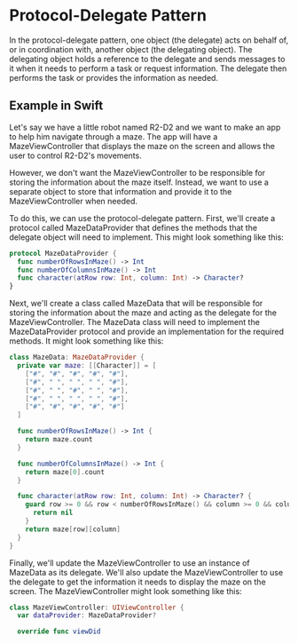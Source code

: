 Protocol-Delegate Pattern
=========================
In the protocol-delegate pattern, one object (the delegate) acts on behalf of, or in coordination with, another object (the delegating object). The delegating object holds a reference to the delegate and sends messages to it when it needs to perform a task or request information. The delegate then performs the task or provides the information as needed.

Example in Swift
--
Let's say we have a little robot named R2-D2 and we want to make an app to help him navigate through a maze. The app will have a MazeViewController that displays the maze on the screen and allows the user to control R2-D2's movements.

However, we don't want the MazeViewController to be responsible for storing the information about the maze itself. Instead, we want to use a separate object to store that information and provide it to the MazeViewController when needed.

To do this, we can use the protocol-delegate pattern. First, we'll create a protocol called MazeDataProvider that defines the methods that the delegate object will need to implement. This might look something like this:

```swift
protocol MazeDataProvider {
  func numberOfRowsInMaze() -> Int
  func numberOfColumnsInMaze() -> Int
  func character(atRow row: Int, column: Int) -> Character?
}
```

Next, we'll create a class called MazeData that will be responsible for storing the information about the maze and acting as the delegate for the MazeViewController. The MazeData class will need to implement the MazeDataProvider protocol and provide an implementation for the required methods. It might look something like this:

```swift
class MazeData: MazeDataProvider {
  private var maze: [[Character]] = [
    ["#", "#", "#", "#", "#"],
    ["#", " ", " ", " ", "#"],
    ["#", " ", "#", " ", "#"],
    ["#", " ", " ", " ", "#"],
    ["#", "#", "#", "#", "#"]
  ]

  func numberOfRowsInMaze() -> Int {
    return maze.count
  }

  func numberOfColumnsInMaze() -> Int {
    return maze[0].count
  }

  func character(atRow row: Int, column: Int) -> Character? {
    guard row >= 0 && row < numberOfRowsInMaze() && column >= 0 && column < numberOfColumnsInMaze() else {
      return nil
    }
    return maze[row][column]
  }
}
```

Finally, we'll update the MazeViewController to use an instance of MazeData as its delegate. We'll also update the MazeViewController to use the delegate to get the information it needs to display the maze on the screen. The MazeViewController might look something like this:

```swift
class MazeViewController: UIViewController {
  var dataProvider: MazeDataProvider?

  override func viewDid
```

